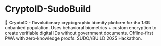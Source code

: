 # CryptoID-SudoBuild
🔐 CryptoID - Revolutionary cryptographic identity platform for the 1.6B unbanked population. Uses behavioral biometrics + custom encryption to create verifiable digital IDs without government documents. Offline-first PWA with zero-knowledge proofs. SUDO//BUILD 2025 Hackathon.
